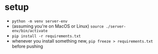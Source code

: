 # setup
- `python -m venv server-env`
- (assuming you're on MacOS or Linux) `source ./server-env/bin/activate`
- `pip install -r requirements.txt`
- whenever you install something new, `pip freeze > requirements.txt` before pushing
